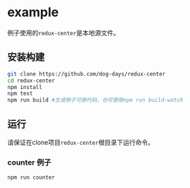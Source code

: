 # example

例子使用的`redux-center`是本地源文件。

## 安装构建

```sh
git clone https://github.com/dog-days/redux-center
cd redux-center
npm install
npm test
npm run build #生成例子可用代码，也可使用npm run build-watch
```

## 运行

请保证在clone项目`redux-center`根目录下运行命令。

### counter 例子

```sh
npm run counter
```

